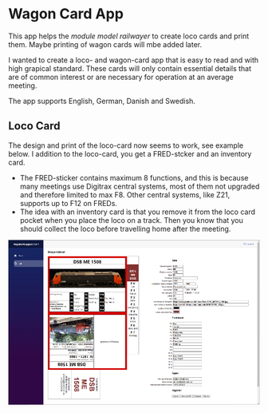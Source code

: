 # Wagon Card App
This app helps the *module model railwayer* to 
create loco cards and print them. Maybe printing of wagon cards will mbe added later. 

I wanted to create a loco- and wagon-card app that is easy to read and with high grapical standard.
These cards will only contain essential details that are of common interest or are necessary for operation at an average meeting.

The app supports English, German, Danish and Swedish. 


## Loco Card
The design and print of the loco-card now seems to work, see example below.
I addition to the loco-card, you get a FRED-stcker and an inventory card. 
* The FRED-sticker contains maximum 8 functions, and this is because many meetings use Digitrax central systems, 
most of them not upgraded and therefore limited to max F8. Other central systems, like Z21, supports up to F12 on FREDs.
* The idea with an inventory card is that you remove it from the loco card pocket when you place the loco on a track.
Then you know that you should collect the loco before travelling home after the meeting.


![Example of loco card with FRED-sticker](Loco-Card-with-FRED-sticker.png)
